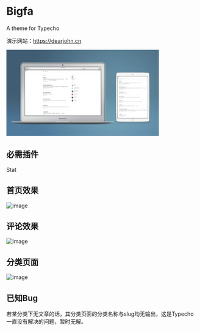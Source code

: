 # Bigfa
A theme for Typecho

演示网站：https://dearjohn.cn

![image](https://github.com/JohnStinky/Bigfa/raw/master/screenshot.jpg)

## 必需插件
Stat

## 首页效果
![image](https://github.com/JohnStinky/Bigfa/raw/master/screenshot1.png)

## 评论效果
![image](https://github.com/JohnStinky/Bigfa/raw/master/screenshot2.png)

## 分类页面
![image](https://github.com/JohnStinky/Bigfa/raw/master/screenshot3.png)

## 已知Bug
若某分类下无文章的话，其分类页面的分类名称与slug均无输出，这是Typecho一直没有解决的问题，暂时无解。
